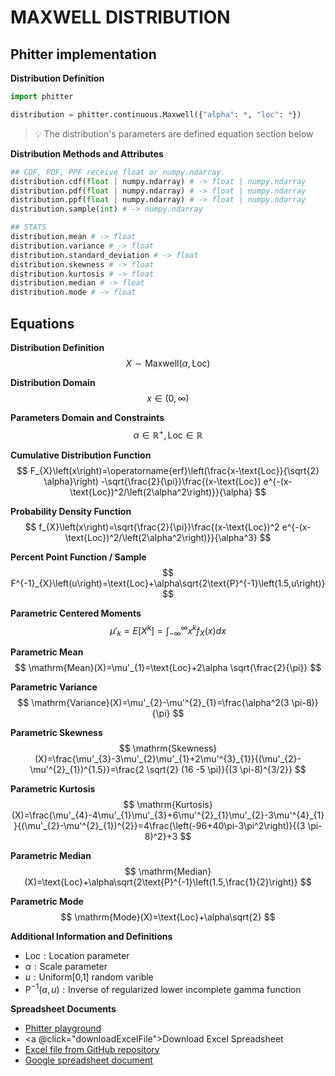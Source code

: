 # MAXWELL DISTRIBUTION

## Phitter implementation

**Distribution Definition**

```python
import phitter

distribution = phitter.continuous.Maxwell({"alpha": *, "loc": *})
```

> 💡 The distribution's parameters are defined equation section below

**Distribution Methods and Attributes**

```python
## CDF, PDF, PPF receive float or numpy.ndarray.
distribution.cdf(float | numpy.ndarray) # -> float | numpy.ndarray
distribution.pdf(float | numpy.ndarray) # -> float | numpy.ndarray
distribution.ppf(float | numpy.ndarray) # -> float | numpy.ndarray
distribution.sample(int) # -> numpy.ndarray

## STATS
distribution.mean # -> float
distribution.variance # -> float
distribution.standard_deviation # -> float
distribution.skewness # -> float
distribution.kurtosis # -> float
distribution.median # -> float
distribution.mode # -> float
```

## Equations

**Distribution Definition**
$$ X\sim\mathrm{Maxwell}\left(\alpha,\text{Loc}\right) $$

**Distribution Domain**
$$ x\in\left(0,\infty\right) $$

**Parameters Domain and Constraints**
$$ \alpha\in\mathbb{R}^{+}, \text{Loc}\in\mathbb{R} $$

**Cumulative Distribution Function**
$$ F_{X}\left(x\right)=\operatorname{erf}\left(\frac{x-\text{Loc}}{\sqrt{2} \alpha}\right) -\sqrt{\frac{2}{\pi}}\frac{(x-\text{Loc}) e^{-(x-\text{Loc})^2/\left(2\alpha^2\right)}}{\alpha} $$

**Probability Density Function**
$$ f_{X}\left(x\right)=\sqrt{\frac{2}{\pi}}\frac{(x-\text{Loc})^2 e^{-(x-\text{Loc})^2/\left(2\alpha^2\right)}}{\alpha^3} $$

**Percent Point Function / Sample**
$$ F^{-1}_{X}\left(u\right)=\text{Loc}+\alpha\sqrt{2\text{P}^{-1}\left(1.5,u\right)} $$

**Parametric Centered Moments**
$$ \mu'_{k}=E[X^k]=\int_{-\infty}^{\infty}x^{k}f_{X}\left(x\right)dx $$

**Parametric Mean**
$$ \mathrm{Mean}(X)=\mu'_{1}=\text{Loc}+2\alpha \sqrt{\frac{2}{\pi}} $$

**Parametric Variance**
$$ \mathrm{Variance}(X)=\mu'_{2}-\mu'^{2}_{1}=\frac{\alpha^2(3 \pi-8)}{\pi} $$

**Parametric Skewness**
$$ \mathrm{Skewness}(X)=\frac{\mu'_{3}-3\mu'_{2}\mu'_{1}+2\mu'^{3}_{1}}{(\mu'_{2}-\mu'^{2}_{1})^{1.5}}=\frac{2 \sqrt{2} (16 -5 \pi)}{(3 \pi-8)^{3/2}} $$

**Parametric Kurtosis**
$$ \mathrm{Kurtosis}(X)=\frac{\mu'_{4}-4\mu'_{1}\mu'_{3}+6\mu'^{2}_{1}\mu'_{2}-3\mu'^{4}_{1}}{(\mu'_{2}-\mu'^{2}_{1})^{2}}=4\frac{\left(-96+40\pi-3\pi^2\right)}{(3 \pi-8)^2}+3 $$

**Parametric Median**
$$ \mathrm{Median}(X)=\text{Loc}+\alpha\sqrt{2\text{P}^{-1}\left(1.5,\frac{1}{2}\right)} $$

**Parametric Mode**
$$ \mathrm{Mode}(X)=\text{Loc}+\alpha\sqrt{2} $$

**Additional Information and Definitions**
- $\text{Loc}:\text{Location parameter}$
- $\alpha:\text{Scale parameter}$
- $u:\text{Uniform[0,1] random varible}$
- $\text{P}^{-1}\left(a,u\right):\text{Inverse of regularized lower incomplete gamma function}$

**Spreadsheet Documents**

-   [Phitter playground](https://phitter.io/distributions/continuous/maxwell)
-   <a @click="downloadExcelFile">Download Excel Spreadsheet</a>
-   [Excel file from GitHub repository](https://github.com/phitterio/phitter-files/blob/main/continuous/maxwell.xlsx)
-   [Google spreadsheet document](https://docs.google.com/spreadsheets/d/15tPw2RM2_a0vJMjVwNgsJnJUKFk9xbcEALqOf1m5qH0)

<script setup>
const downloadExcelFile = function() {
    const fileId = "maxwell";
    const url = `https://raw.githubusercontent.com/phitterio/phitter-files/main/continuous/${fileId}.xlsx`;
    const link = document.createElement("a");
    link.href = url;
    link.setAttribute("download", `${fileId}.xlsx`);
    document.body.appendChild(link);
    link.click();
    document.body.removeChild(link);
};
</script>

<style module>
a {
  cursor: pointer;
}
</style>

    
